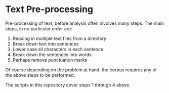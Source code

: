 # Text Pre-processing

Pre-processing of text, before analysis often involves many steps. The main steps, in no particular order are:

1. Reading in multiple text files from a directory
2. Break down text into sentences
3. Lower case all characters in each sentence
4. Break down the sentences into words
5. Perhaps remove punctuation marks

Of course depending on the problem at hand, the corpus requires any of the above steps to be performed.

The scripts in this repository cover steps 1 through 4 above.




